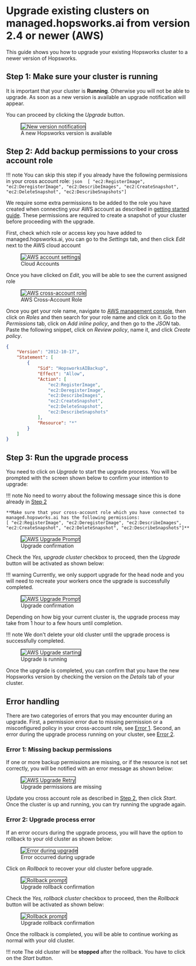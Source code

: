 # Upgrade existing clusters on managed.hopsworks.ai from version 2.4 or newer (AWS) 

This guide shows you how to upgrade your existing Hopsworks cluster to a newer version of Hopsworks.

## Step 1: Make sure your cluster is running

It is important that your cluster is **Running**. Otherwise you will not be able to upgrade. As soon as a new version is available an upgrade notification will appear.

You can proceed by clicking the *Upgrade* button.

<p align="center">
  <figure>
    <img style="border: 1px solid #000" src="../../../assets/images/setup_installation/managed/aws/aws-notification-running-2.4.png" alt="New version notification">
    <figcaption>A new Hopsworks version is available</figcaption>
  </figure>
</p>

## Step 2: Add backup permissions to your cross account role

!!! note
    You can skip this step if you already have the following permissions in your cross account role:
    ```json 
    [ "ec2:RegisterImage", "ec2:DeregisterImage", "ec2:DescribeImages", "ec2:CreateSnapshot", "ec2:DeleteSnapshot", "ec2:DescribeSnapshots"]
    ```

We require some extra permissions to be added to the role you have created when connecting your AWS account as described in [getting started guide](../getting_started/#step-1-connecting-your-aws-account). These permissions are required to create a snapshot of your cluster before proceeding with the upgrade. 


First, check which role or access key you have added to managed.hopsworks.ai, you can go to the *Settings* tab, and then click *Edit* next to the AWS cloud account

<p align="center">
  <figure>
    <img style="border: 1px solid #000" src="../../../assets/images/setup_installation/managed/aws/aws-account-settings.png" alt="AWS account settings">
    <figcaption>Cloud Accounts</figcaption>
  </figure>
</p>

Once you have clicked on *Edit*, you will be able to see the current assigned role

<p align="center">
  <figure>
    <img style="border: 1px solid #000" src="../../../assets/images/setup_installation/managed/aws/aws-cross-account-role.png" alt="AWS cross-account role">
    <figcaption>AWS Cross-Account Role</figcaption>
  </figure>
</p>

Once you get your role name, navigate to [AWS management console](https://console.aws.amazon.com/iam/home#), then click on *Roles* and then search for your role name and click on it.  Go to the *Permissions* tab, click on *Add inline policy*, and then go to the *JSON* tab. Paste the following snippet, click on *Review policy*, name it, and click *Create policy*.

```json
{
    "Version": "2012-10-17",
    "Statement": [
        {
            "Sid": "HopsworksAIBackup",
            "Effect": "Allow",
            "Action": [
                "ec2:RegisterImage",
                "ec2:DeregisterImage",
                "ec2:DescribeImages",
                "ec2:CreateSnapshot",
                "ec2:DeleteSnapshot",
                "ec2:DescribeSnapshots"
            ],
            "Resource": "*"
        }
    ]
}
```

## Step 3: Run the upgrade process

You need to click on *Upgrade* to start the upgrade process. You will be prompted with the screen shown below to confirm your intention to upgrade: 

!!! note
    No need to worry about the following message since this is done already in [Step 2](#step-2-add-backup-permissions-to-your-cross-account-role)

    **Make sure that your cross-account role which you have connected to managed.hopsworks.ai has the following permissions:
    [ "ec2:RegisterImage", "ec2:DeregisterImage", "ec2:DescribeImages", "ec2:CreateSnapshot", "ec2:DeleteSnapshot", "ec2:DescribeSnapshots"]**

<p align="center">
  <figure>
    <img style="border: 1px solid #000" src="../../../assets/images/setup_installation/managed/aws/aws-upgrade-prompt-1_2.4.png" alt="AWS Upgrade Prompt">
    <figcaption>Upgrade confirmation</figcaption>
  </figure>
</p>

Check the *Yes, upgrade cluster* checkbox to proceed, then the *Upgrade* button will be activated as shown below:

!!! warning
    Currently, we only support upgrade for the head node and you will need to recreate your workers once the upgrade is successfully completed. 

<p align="center">
  <figure>
    <img style="border: 1px solid #000" src="../../../assets/images/setup_installation/managed/aws/aws-upgrade-prompt-2_2.4.png" alt="AWS Upgrade Prompt">
    <figcaption>Upgrade confirmation</figcaption>
  </figure>
</p>

Depending on how big your current cluster is, the upgrade process may take from 1 hour to a few hours until completion.

!!! note
    We don't delete your old cluster until the upgrade process is successfully completed. 


<p align="center">
  <figure>
    <img style="border: 1px solid #000" src="../../../assets/images/setup_installation/managed/aws/aws-upgrade-start_2.4.png" alt="AWS Upgrade starting">
    <figcaption>Upgrade is running</figcaption>
  </figure>
</p>

Once the upgrade is completed, you can confirm that you have the new Hopsworks version by checking the version on the *Details* tab of your cluster.

## Error handling 
There are two categories of errors that you may encounter during an upgrade. First, a permission error due to missing permission or a misconfigured policy in your cross-account role, see [Error 1](#error-1-missing-backup-permissions). Second, an error during the upgrade process running on your cluster, see [Error 2](#error-2-upgrade-process-error).

### Error 1: Missing backup permissions

If one or more backup permissions are missing, or if the resource is not set correctly, you will be notified with an error message as shown below:

<p align="center">
  <figure>
    <img style="border: 1px solid #000" src="../../../assets/images/setup_installation/managed/aws/aws-upgrade-backup-permission-error.png" alt="AWS Upgrade Retry">
    <figcaption>Upgrade permissions are missing</figcaption>
  </figure>
</p>

Update you cross account role as described in [Step 2](#step-2-add-backup-permissions-to-your-cross-account-role), then click *Start*. Once the cluster is up and running, you can try running the upgrade again.


### Error 2: Upgrade process error

If an error occurs during the upgrade process, you will have the option to rollback to your old cluster as shown below: 

<p align="center">
  <figure>
    <img style="border: 1px solid #000" src="../../../assets/images/setup_installation/managed/aws/aws-upgrade-error_2.4.png" alt="Error during upgrade">
    <figcaption>Error occurred during upgrade</figcaption>
  </figure>
</p>

Click on *Rollback* to recover your old cluster before upgrade.

<p align="center">
  <figure>
    <img style="border: 1px solid #000" src="../../../assets/images/setup_installation/managed/aws/aws-rollback-prompt-1_2.4.png" alt="Rollback prompt">
    <figcaption>Upgrade rollback confirmation</figcaption>
  </figure>
</p>

Check the *Yes, rollback cluster* checkbox to proceed, then the *Rollback* button will be activated as shown below:

<p align="center">
  <figure>
    <img style="border: 1px solid #000" src="../../../assets/images/setup_installation/managed/aws/aws-rollback-prompt-2_2.4.png" alt="Rollback prompt">
    <figcaption>Upgrade rollback confirmation</figcaption>
  </figure>
</p>

Once the rollback is completed, you will be able to continue working as normal with your old cluster.

!!! note
    The old cluster will be **stopped** after the rollback. You have to click on the *Start* button.

